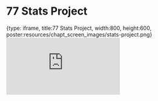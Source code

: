 # 77 Stats Project
 
{type: iframe, title:77 Stats Project, width:800, height:600, poster:resources/chapt_screen_images/stats-project.png}
![](https://datatrail-jhu.github.io/DataTrail/no_toc/stats-project.html)
 

 
